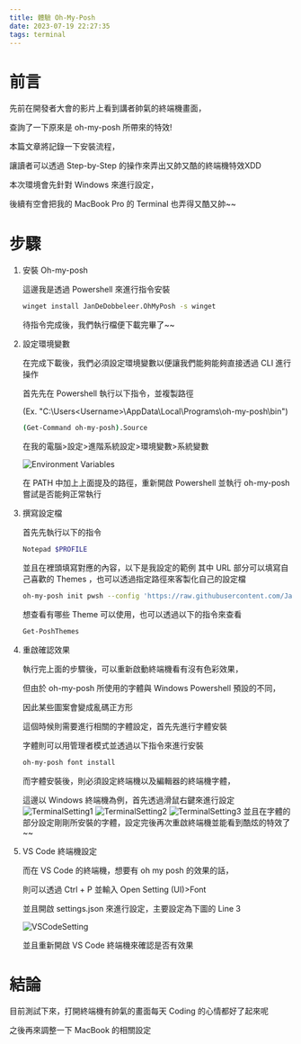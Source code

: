 ```yaml
---
title: 體驗 Oh-My-Posh
date: 2023-07-19 22:27:35
tags: terminal
---
```


# 前言
先前在開發者大會的影片上看到講者帥氣的終端機畫面，

查詢了一下原來是 oh-my-posh 所帶來的特效!

本篇文章將記錄一下安裝流程，

讓讀者可以透過 Step-by-Step 的操作來弄出又帥又酷的終端機特效XDD

本次環境會先針對 Windows 來進行設定，

後續有空會把我的 MacBook Pro 的 Terminal 也弄得又酷又帥~~

# 步驟
1. 安裝 Oh-my-posh

    這邊我是透過 Powershell 來進行指令安裝
    ```bash
    winget install JanDeDobbeleer.OhMyPosh -s winget
    ```
    待指令完成後，我們執行檔便下載完畢了~~

2. 設定環境變數

    在完成下載後，我們必須設定環境變數以便讓我們能夠能夠直接透過 CLI 進行操作

    首先先在 Powershell 執行以下指令，並複製路徑 
    
    (Ex. "C:\Users\<Username>\AppData\Local\Programs\oh-my-posh\bin\")

    ```bash
    (Get-Command oh-my-posh).Source
    ```
    在我的電腦>設定>進階系統設定>環境變數>系統變數
    
    ![Environment Variables](<Environment Variables.png>)

    在 PATH 中加上上面提及的路徑，重新開啟 Powershell 並執行 oh-my-posh 嘗試是否能夠正常執行

3. 撰寫設定檔

    首先先執行以下的指令
    ```bash
    Notepad $PROFILE
    ```
    並且在裡頭填寫對應的內容，以下是我設定的範例
    其中 URL 部分可以填寫自己喜歡的 Themes ，也可以透過指定路徑來客製化自己的設定檔
    ```bash
    oh-my-posh init pwsh --config 'https://raw.githubusercontent.com/JanDeDobbeleer/oh-my-posh/main/themes/M365Princess.omp.json' | Invoke-Expression
    ```

    想查看有哪些 Theme 可以使用，也可以透過以下的指令來查看
    ```bash
    Get-PoshThemes
    ```

4. 重啟確認效果
    
    執行完上面的步驟後，可以重新啟動終端機看有沒有色彩效果，
    
    但由於 oh-my-posh 所使用的字體與 Windows Powershell 預設的不同，
    
    因此某些圖案會變成亂碼正方形
    
    這個時候則需要進行相關的字體設定，首先先進行字體安裝
    
    字體則可以用管理者模式並透過以下指令來進行安裝
    
    ```bash
    oh-my-posh font install
    ```
    
    而字體安裝後，則必須設定終端機以及編輯器的終端機字體，
    
    這邊以 Windows 終端機為例，首先透過滑鼠右鍵來進行設定
    ![TerminalSetting1](TerminalSetting.png) 
    ![TerminalSetting2](TerminalSetting_2.png) 
    ![TerminalSetting3](TerminalSetting_3.png)
    並且在字體的部分設定剛剛所安裝的字體，設定完後再次重啟終端機並能看到酷炫的特效了~~

5. VS Code 終端機設定

    而在 VS Code 的終端機，想要有 oh my posh 的效果的話，

    則可以透過 Ctrl + P 並輸入 Open Setting (UI)>Font

    並且開啟 settings.json 來進行設定，主要設定為下圖的 Line 3

    ![VSCodeSetting](VSCodeSetting.png)
    
    並且重新開啟 VS Code 終端機來確認是否有效果

# 結論
目前測試下來，打開終端機有帥氣的畫面每天 Coding 的心情都好了起來呢

之後再來調整一下 MacBook 的相關設定